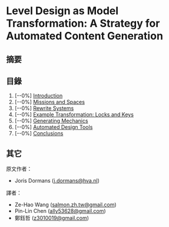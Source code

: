 # Level Design as Model Transformation: A Strategy for Automated Content Generation

## 摘要


## 目錄

1. [--0%] [Introduction](chapter1.md)
2. [--0%] [Missions and Spaces](chapter2.md)
3. [--0%] [Rewrite Systems](chapter3.md)
4. [--0%] [Example Transformation: Locks and Keys](chapter4.md)
5. [--0%] [Generating Mechanics](chapter5.md)
6. [--0%] [Automated Design Tools](chapter6.md)
7. [--0%] [Conclusions](chapter7.md)

## 其它

原文作者：
  * Joris Dormans ([j.dormans@hva.nl](j.dormans@hva.nl))

譯者： 
  * Ze-Hao Wang ([salmon.zh.tw@gmail.com](salmon.zh.tw@gmail.com))
  * Pin-Lin Chen ([ally53628@gmail.com](ally53628@gmail.com))
  * 鄭鈺哲 ([z3010019@gmail.com](z3010019@gmail.com))
